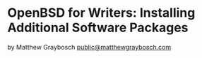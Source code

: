 # OpenBSD for Writers: Installing Additional Software Packages

by Matthew Graybosch <public@matthewgraybosch.com>
